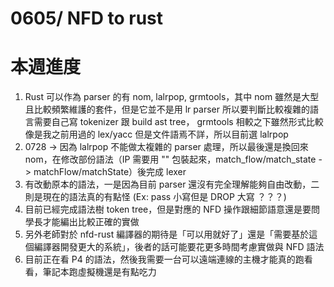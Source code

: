 0605/ NFD to rust
===

# 本週進度

1. Rust 可以作為 parser 的有 nom, lalrpop, grmtools，其中 nom 雖然是大型且比較頻繁維護的套件，但是它並不是用 lr parser 所以要判斷比較複雜的語言需要自己寫 tokenizer 跟 build ast tree， grmtools 相較之下雖然形式比較像是我之前用過的 lex/yacc 但是文件語焉不詳，所以目前選 lalrpop
2. 0728 -> 因為 lalrpop 不能做太複雜的 parser 處理，所以最後還是換回來 nom，在修改部份語法（IP 需要用 "" 包裝起來，match_flow/match_state -> matchFlow/matchState）後完成 lexer
3. 有改動原本的語法，一是因為目前 parser 還沒有完全理解能夠自由改動，二則是現在的語法真的有點怪 (Ex: pass 小寫但是 DROP 大寫 ？？？)
4. 目前已經完成語法樹 token tree，但是對應的 NFD 操作跟細節語意還是要問學長才能編出比較正確的實做
5. 另外老師對於 nfd-rust 編譯器的期待是「可以用就好了」還是「需要基於這個編譯器開發更大的系統」，後者的話可能要花更多時間考慮實做與 NFD 語法
6. 目前正在看 P4 的語法，然後我需要一台可以遠端連線的主機才能真的跑看看，筆記本跑虛擬機還是有點吃力
